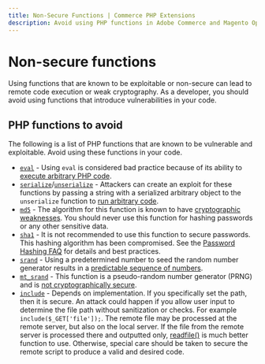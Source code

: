 ```yaml
---
title: Non-Secure Functions | Commerce PHP Extensions
description: Avoid using PHP functions in Adobe Commerce and Magento Open Source components that are known to be vulnerable and exploitable. 
---
```


# Non-secure functions

Using functions that are known to be exploitable or non-secure can lead to remote code execution or weak cryptography. As a developer, you should avoid using functions that introduce vulnerabilities in your code.

## PHP functions to avoid

The following is a list of PHP functions that are known to be vulnerable and exploitable.
Avoid using these functions in your code.

*  [`eval`](http://php.net/manual/en/function.eval.php) - Using `eval` is considered bad practice because of its ability to [execute arbitrary PHP code](https://cheatsheetseries.owasp.org/cheatsheets/Injection_Prevention_Cheat_Sheet.html).
*  [`serialize`](http://php.net/manual/en/function.serialize.php)/[`unserialize`](http://php.net/manual/en/function.unserialize.php) - Attackers can create an exploit for these functions by passing a string with a serialized arbitrary object to the `unserialize` function to [run arbitrary code](https://www.owasp.org/index.php/PHP_Object_Injection).
*  [`md5`](http://php.net/manual/en/function.md5.php) - The algorithm for this function is known to have [cryptographic weaknesses](https://www.owasp.org/index.php/Guide_to_Cryptography#Hashes).
   You should never use this function for hashing passwords or any other sensitive data.
*  [`sha1`](https://www.php.net/manual/en/function.sha1.php) - It is not recommended to use this function to secure passwords. This hashing algorithm has been compromised.
   See the [Password Hashing FAQ](https://www.php.net/manual/en/faq.passwords.php#faq.passwords.fasthash) for details and best practices.
*  [`srand`](http://php.net/manual/en/function.srand.php) - Using a predetermined number to seed the random number generator results in a [predictable sequence of numbers](http://programmers.stackexchange.com/questions/76229/predicting-the-output-of-phps-rand).
*  [`mt_srand`](http://php.net/manual/en/function.mt-rand.php) - This function is a pseudo-random number generator (PRNG) and is [not cryptographically secure](http://phpsecurity.readthedocs.io/en/latest/Insufficient-Entropy-For-Random-Values.html).
*  [`include`](https://www.php.net/manual/en/function.include.php) - Depends on implementation. If you specifically set the path, then it is secure. An attack could happen if you allow user input to determine the file path without sanitization or checks. For example `include($_GET['file']);`. The remote file may be processed at the remote server, but also on the local server. If the file from the remote server is processed there and outputted only, [readfile()](https://www.php.net/manual/en/function.readfile.php) is much better function to use. Otherwise, special care should be taken to secure the remote script to produce a valid and desired code.
